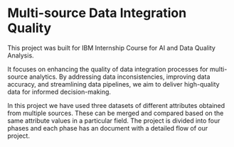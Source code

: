 # Multi-source Data Integration Quality

This project was built for IBM Internship Course for AI and Data Quality Analysis.

It focuses on enhancing the quality of data integration processes for multi- source analytics. By addressing data inconsistencies, improving data accuracy, and  streamlining data pipelines, we aim to deliver high-quality data for informed decision-making.

In this project we have used three datasets of different attributes obtained from multiple sources. These can be merged and compared based on the same attribute values in a particular field.
The project is divided into four phases and each phase has an document with a detailed flow of our project.
